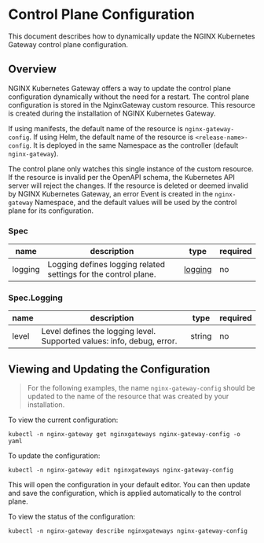 # Control Plane Configuration

This document describes how to dynamically update the NGINX Kubernetes Gateway control plane configuration.

## Overview

NGINX Kubernetes Gateway offers a way to update the control plane configuration dynamically without the need for a
restart. The control plane configuration is stored in the NginxGateway custom resource. This resource is created
during the installation of NGINX Kubernetes Gateway.

If using manifests, the default name of the resource is `nginx-gateway-config`. If using Helm, the default name
of the resource is `<release-name>-config`. It is deployed in the same Namespace as the controller
(default `nginx-gateway`).

The control plane only watches this single instance of the custom resource. If the resource is invalid per the OpenAPI
schema, the Kubernetes API server will reject the changes. If the resource is deleted or deemed invalid by NGINX
Kubernetes Gateway, an error Event is created in the `nginx-gateway` Namespace, and the default values will be used by
the control plane for its configuration.

### Spec

| name    | description                                                     | type                     | required |
|---------|-----------------------------------------------------------------|--------------------------|----------|
| logging | Logging defines logging related settings for the control plane. | [logging](#speclogging) | no       |

### Spec.Logging

| name  | description                                                            | type   | required |
|-------|------------------------------------------------------------------------|--------|----------|
| level | Level defines the logging level. Supported values: info, debug, error. | string | no       |

## Viewing and Updating the Configuration

> For the following examples, the name `nginx-gateway-config` should be updated to the name of the resource that
> was created by your installation.

To view the current configuration:

```shell
kubectl -n nginx-gateway get nginxgateways nginx-gateway-config -o yaml
```

To update the configuration:

```shell
kubectl -n nginx-gateway edit nginxgateways nginx-gateway-config
```

This will open the configuration in your default editor. You can then update and save the configuration, which is
applied automatically to the control plane.

To view the status of the configuration:

```shell
kubectl -n nginx-gateway describe nginxgateways nginx-gateway-config
```
